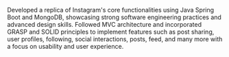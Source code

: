 Developed a replica of Instagram's core functionalities using Java Spring Boot and MongoDB,
showcasing strong software engineering practices and advanced design skills. Followed MVC
architecture and incorporated GRASP and SOLID principles to implement features such as post
sharing, user profiles, following, social interactions, posts, feed, and many more with a focus on
usability and user experience.

